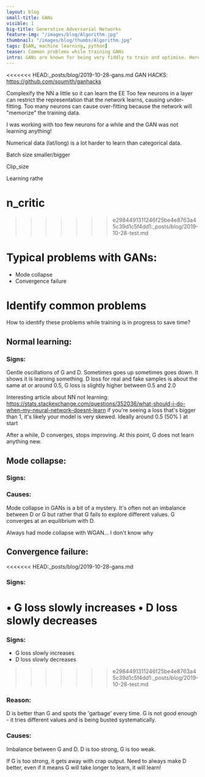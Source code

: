 ```yaml
---
layout: blog
small-title: GANs
visible: 1
big-title: Generative Adversarial Networks
feature-img: "/images/blog/Algorithm.jpg"
thumbnail: "/images/blog/thumbs/Algorithm.jpg"
tags: [GAN, machine learning, python]
teaser: Common problems while training GANs
intro: GANs are known for being very fiddly to train and optimise. Here are a few things I've learnt while working with them.
---
```




<<<<<<< HEAD:_posts/blog/2019-10-28-gans.md
GAN HACKS: https://github.com/soumith/ganhacks

Complexify the NN a little so it can learn the EE
Too few neurons in a layer can restrict the representation that the network learns, causing under-fitting. Too many neurons can cause over-fitting because the network will "memorize" the training data.

I was working with too few neurons for a while and the GAN was not learning anything!





Numerical data (lat/long) is a lot harder to learn than categorical data.


Batch size smaller/bigger

Clip_size

Learning rathe

n_critic
=======

>>>>>>> e2984491311246f25be4e8763a45c39d1c5f4dd1:_posts/blog/2019-10-28-test.md

# Typical problems with GANs:
- Mode collapse
- Convergence failure


# Identify common problems
How to identify these problems while training is in progress to save time?

## Normal learning:
### Signs:
Gentle oscillations of G and D. Sometimes goes up sometimes goes down. It shows it is learning something.
D loss for real and fake samples is about the same at or around 0.5, G loss is slightly higher between 0.5 and 2.0

Interesting article about NN not learning:
https://stats.stackexchange.com/questions/352036/what-should-i-do-when-my-neural-network-doesnt-learn
	if you're seeing a loss that's bigger than 1, it's likely your model is very skewed.
	Ideally around 0.5 (50% ) at start


After a while, D converges, stops improving. At this point, G does not learn anything new.

## Mode collapse:
### Signs:
### Causes:
Mode collapse in GANs is a bit of a mystery. It's often not an imbalance between D or G but rather that G fails to explore different values. G converges at an equilibrium with D.

Always had mode collapse with WGAN... I don't know why

## Convergence failure:
<<<<<<< HEAD:_posts/blog/2019-10-28-gans.md
### Signs:
• G loss slowly increases
• D loss slowly decreases
=======
### Signs: 
- G loss slowly increases
- D loss slowly decreases
>>>>>>> e2984491311246f25be4e8763a45c39d1c5f4dd1:_posts/blog/2019-10-28-test.md

### Reason:
D is better than G and spots the 'garbage' every time. G is not good enough - it tries different values and is being busted systematically.
### Causes:
Imbalance between G and D. D is too strong, G is too weak.



If G is too strong, it gets away with crap output. Need to always make D better, even if it means G will take longer to learn, it will learn!

```python

```
